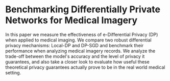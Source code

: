 # Benchmarking Differentially Private Networks for Medical Imagery
In this paper we measure the effectiveness of e-Differential Privacy (DP) when applied to medical imaging. 
We compare two robust differential privacy mechanisms: Local-DP and DP-SGD and benchmark their performance when analyzing medical imagery records. 
We analyze the trade-off between the model's accuracy and the level of privacy it guarantees, and also take a closer look to evaluate how useful these theoretical privacy guarantees actually prove to be in the real world medical setting.
